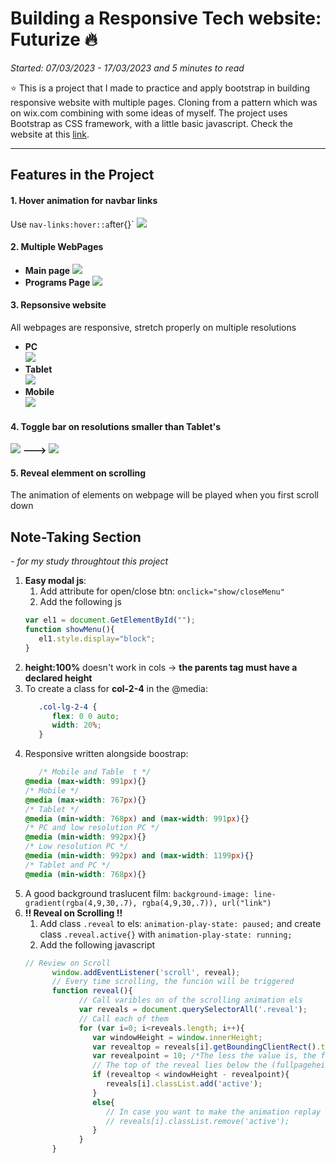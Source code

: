 # Building a Responsive Tech website: Futurize :fire:
*Started: 07/03/2023 - 17/03/2023 and 5 minutes to read*

:star: This is a project that I made to practice and apply bootstrap in building responsive website with multiple pages. Cloning from a pattern which was on wix.com combining with some ideas of myself. The project uses Bootstrap as CSS framework, with a little basic javascript. Check the website at this [link](https://jessecn1024.github.io/TechPage/).
***

## Features in the Project
#### 1. Hover animation for navbar links
Use `nav-links:hover::a`fter{}`
![](assets/img/README/2023-03-08-23-16-04.png)
#### 2. Multiple WebPages
* **Main page**
![](assets/img/README/2023-03-17-23-08-26.png)
* **Programs Page**
![](assets/img/README/2023-03-17-23-09-02.png)
#### 3. Repsonsive website 
All webpages are responsive, stretch properly on multiple resolutions
* **PC** <br>
![](assets/img/README/2023-03-17-23-11-32.png)
* **Tablet** <br>
![](assets/img/README/2023-03-17-23-11-58.png)
* **Mobile** <br>
![](assets/img/README/2023-03-17-23-12-28.png)
#### 4. Toggle bar on resolutions smaller than Tablet's
![](assets/img/README/2023-03-17-23-13-48.png)
**--->**
![](assets/img/README/2023-03-17-23-14-04.png)
#### 5. Reveal elemment on scrolling
The animation of elements on webpage will be played when you first scroll down


## Note-Taking Section
*- for my study throughtout this project*
1. **Easy modal js**: 
   1. Add attribute for open/close btn: `onclick="show/closeMenu"`
   2. Add the following js
   ```js
   var el1 = document.GetElementById("");
   function showMenu(){
      el1.style.display="block";
   }
   ```
2. **height:100%** doesn't work in cols -> **the parents tag must have a declared height**
3. To create a class for **col-2-4** in the @media:
   ```css
      .col-lg-2-4 {
         flex: 0 0 auto;
         width: 20%;
      }
   ```
4. Responsive written alongside boostrap: 
   ```css
      /* Mobile and Table  t */
   @media (max-width: 991px){}
   /* Mobile */
   @media (max-width: 767px){}
   /* Tablet */
   @media (min-width: 768px) and (max-width: 991px){}
   /* PC and low resolution PC */
   @media (min-width: 992px){}
   /* Low resolution PC */
   @media (min-width: 992px) and (max-width: 1199px){}
   /* Tablet and PC */
   @media (min-width: 768px){}
   ```
5. A good background traslucent film: 
   `background-image: line-gradient(rgba(4,9,30,.7), rgba(4,9,30,.7)), url("link")`
6. **!!  Reveal on Scrolling !!** 
   1. Add class `.reveal` to els: `animation-play-state: paused;` and create class `.reveal.active{}` with `animation-play-state: running;`
   2. Add the following javascript
   ```js
   // Review on Scroll
         window.addEventListener('scroll', reveal);
         // Every time scrolling, the funcion will be triggered
         function reveal(){
               // Call varibles on of the scrolling animation els
               var reveals = document.querySelectorAll('.reveal');
               // Call each of them
               for (var i=0; i<reveals.length; i++){
                  var windowHeight = window.innerHeight;
                  var revealtop = reveals[i].getBoundingClientRect().top;
                  var revealpoint = 10; /*The less the value is, the faster it will play when scrolling down*/
                  // The top of the reveal lies below the (fullpageheight - revealpoint)
                  if (revealtop < windowHeight - revealpoint){
                     reveals[i].classList.add('active');
                  }
                  else{
                     // In case you want to make the animation replay after scroll it again
                     // reveals[i].classList.remove('active');
                  }
               }
         }
   ```






